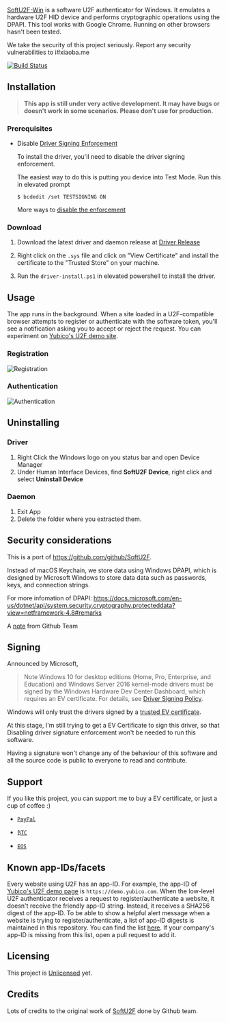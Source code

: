 [SoftU2F-Win](https://ibigbug.online/softu2f-for-windows) is a software U2F authenticator for Windows. It emulates a hardware U2F HID device and performs cryptographic operations using the DPAPI. This tool works with Google Chrome. Running on other browsers hasn't been tested.

We take the security of this project seriously. Report any security vulnerabilities to i#xiaoba.me

[![Build Status](https://watfaq.visualstudio.com/SoftU2F/_apis/build/status/ibigbug.SoftU2F-Win?branchName=master)](https://watfaq.visualstudio.com/SoftU2F/_build/latest?definitionId=7&branchName=master)

## Installation

> **This app is still under very active development. It may have bugs or doesn't work in some scenarios. Please don't use for production.**


### Prerequisites

* Disable [Driver Signing Enforcement](https://docs.microsoft.com/en-us/windows-hardware/drivers/install/kernel-mode-code-signing-policy--windows-vista-and-later-)

  To install the driver, you'll need to disable the driver signing enforcement.

  The easiest way to do this is putting you device into Test Mode. Run this in elevated prompt

  ```
  $ bcdedit /set TESTSIGNING ON
  ```

  More ways to [disable the enforcement](https://windowsreport.com/driver-signature-enforcement-windows-10/)

### Download

1. Download the latest driver and daemon release at [Driver Release](https://github.com/SoftU2F/SoftU2F-Win/releases)

2. Right click on the `.sys` file and click on "View Certificate" and install the certificate to the "Trusted Store" on your machine.

2. Run the `driver-install.ps1` in elevated powershell to install the driver.


## Usage

The app runs in the background. When a site loaded in a U2F-compatible browser attempts to register or authenticate with the software token, you'll see a notification asking you to accept or reject the request. You can experiment on [Yubico's U2F demo site](https://demo.yubico.com/u2f).

### Registration

![Registration](https://user-images.githubusercontent.com/543405/59797397-e9ab4e80-9322-11e9-9f36-555b608f926d.png)

### Authentication

![Authentication](https://user-images.githubusercontent.com/543405/59797166-6c7fd980-9322-11e9-952d-c3f353a09a65.png)

## Uninstalling

### Driver

1. Right Click the Windows logo on you status bar and open Device Manager
2. Under Human Interface Devices, find **SoftU2F Device**, right click and select **Uninstall Device**

### Daemon

1. Exit App
2. Delete the folder where you extracted them.

## Security considerations

This is a port of https://github.com/github/SoftU2F.

Instead of macOS Keychain, we store data using Windows DPAPI, which is designed by Microsoft Windows to store data data such as passwords, keys, and connection strings.

For more infomation of DPAPI: https://docs.microsoft.com/en-us/dotnet/api/system.security.cryptography.protecteddata?view=netframework-4.8#remarks

A [note](https://github.com/github/SoftU2F#security-considerations) from Github Team

## Signing

Announced by Microsoft,

> Note  Windows 10 for desktop editions (Home, Pro, Enterprise, and Education) and Windows Server 2016 kernel-mode drivers must be signed by the Windows Hardware Dev Center Dashboard, which requires an EV certificate. For details, see [Driver Signing Policy](https://docs.microsoft.com/en-us/windows-hardware/drivers/install/kernel-mode-code-signing-policy--windows-vista-and-later-).

Windows will only trust the drivers signed by a [trusted EV certificate](https://docs.microsoft.com/en-us/windows-hardware/drivers/dashboard/get-a-code-signing-certificate#step-2-buy-a-new-code-signing-certificate).

At this stage, I'm still trying to get a EV Certificate to sign this driver, so that Disabling driver signature enforcement won't be needed to run this software.

Having a signature won't change any of the behaviour of this software and all the source code is public to everyone to read and contribute.

## Support

If you like this project, you can support me to buy a EV certificate, or just a cup of coffee :)

* [`PayPal`](https://www.paypal.com/cgi-bin/webscr?cmd=_donations&business=4HZETSUYU29T8&currency_code=USD&source=url)

* [`₿TC`](https://www.blockchain.com/btc/payment_request?address=14WABfFsMR51oP5LgJZEzSP5dLoBxymop3&message=Support+SoftU2F)

* [`EOS`](https://eosauthority.com/account?account=eosgolangsdk&network=eos#transactions)

## Known app-IDs/facets

Every website using U2F has an app-ID. For example, the app-ID of [Yubico's U2F demo page](https://demo.yubico.com/u2f) is `https://demo.yubico.com`. When the low-level U2F authenticator receives a request to register/authenticate a website, it doesn't receive the friendly app-ID string. Instead, it receives a SHA256 digest of the app-ID. To be able to show a helpful alert message when a website is trying to register/authenticate, a list of app-ID digests is maintained in this repository. You can find the list [here](https://github.com/ibigbug/SoftU2F-Win/blob/master/APDU/KnownFacets.cs). If your company's app-ID is missing from this list, open a pull request to add it.

## Licensing

This project is [Unlicensed](https://github.com/ibigbug/SoftU2F-Win/blob/master/LICENSE) yet.

## Credits

Lots of credits to the original work of [SoftU2F](https://github.com/github/SoftU2F) done by Github team.

